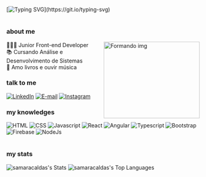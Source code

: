 [![Typing SVG](https://readme-typing-svg.demolab.com?font=Fira+Code&weight=600&size=22&pause=996&color=9407F7&random=false&width=435&lines=Ol%C3%A1%2C+meu+nome+%C3%A9+Samara!;Desenvolvedora+Front-End+Jr.)](https://git.io/typing-svg)

#

<h3 align="left">about me</h3>

<div align="left"  >  
  <img height="200" src="https://media.giphy.com/media/JIX9t2j0ZTN9S/giphy.gif"  width="250"  align="right"  alt="Formando img"/>
   
  👩🏻‍💻 Junior Front-end Developer <br> 
  📚 Cursando Análise e Desenvolvimento de Sistemas  <br> 
  🎲 Amo livros e ouvir música  <br> 
 
 </div>

 <h3 align="left">talk to me</h3>

[![LinkedIn](https://img.shields.io/badge/-LinkedIn-000?style=for-the-badge&logo=linkedin&logoColor=9407F7&color:FFF)](https://www.linkedin.com/in/samara-caldas-1ab88120a)
[![E-mail](https://img.shields.io/badge/-Email-000?style=for-the-badge&logo=microsoft-outlook&logoColor=9407F7&color:FFF)](mailto:samaracaldass@hotmail.com)
[![Instagram](https://img.shields.io/badge/-Instagram-000?style=for-the-badge&logo=instagram&logoColor=9407F7&color:FFF)](https://www.instagram.com/ssamaracaldass/)


<h3 align="left">my knowledges</h3>

![HTML](https://img.shields.io/badge/HTML5-E34F26.svg?style=for-the-badge&logo=HTML5&logoColor=white)
![CSS](https://img.shields.io/badge/CSS3-1572B6.svg?style=for-the-badge&logo=CSS3&logoColor=white)
![Javascript](https://img.shields.io/badge/JavaScript-F7DF1E.svg?style=for-the-badge&logo=JavaScript&logoColor=black)
![React](https://img.shields.io/badge/React-61DAFB.svg?style=for-the-badge&logo=React&logoColor=black)
![Angular](https://img.shields.io/badge/angular-%23DD0031.svg?style=for-the-badge&logo=angular&logoColor=white)
![Typescript](https://img.shields.io/badge/TypeScript-3178C6.svg?style=for-the-badge&logo=TypeScript&logoColor=white)
![Bootstrap](https://img.shields.io/badge/Bootstrap-7952B3.svg?style=for-the-badge&logo=Bootstrap&logoColor=white)
![Firebase](https://img.shields.io/badge/firebase-a08021?style=for-the-badge&logo=firebase&logoColor=ffcd34)
![NodeJs](https://img.shields.io/badge/Node.js-5FA04E.svg?style=for-the-badge&logo=nodedotjs&logoColor=white)

#

<h3 align="left">my stats</h3>

 ![samaracaldas's Stats](https://github-readme-stats.vercel.app/api?username=samaracaldas&theme=midnight-purple&show_icons=true&hide_border=true&count_private=true&hide_title=true)
 ![samaracaldas's Top Languages](https://github-readme-stats.vercel.app/api/top-langs/?username=samaracaldas&theme=midnight-purple&show_icons=true&hide_border=true&layout=compact)
